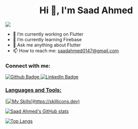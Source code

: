  <h1 align="center">Hi 👋, I'm Saad Ahmed</h1>
 
<div align="left">
  
[![](https://visitcount.itsvg.in/api?id=saadahmed0147&icon=3&color=6)](https://github.com/saadahmed0147)
  
</div>

- 🔭 I’m currently working on Flutter
- 🌱 I’m currently learning Firebase
- 💬 Ask me anything about Flutter 
- 📫 How to reach me: saadahmed0147@gmail.com
  
### Connect with me:
<div id="badges">
  <a href="https://github.com/SaadAhmed0147">
    <img src="https://img.shields.io/badge/Github-white?style=for-the-badge&logo=Github&logoColor=black" alt="Github Badge"/>
  </a>
   <a href="https://www.linkedin.com/in/saadahmed0147/">
    <img src="https://img.shields.io/badge/LinkedIn-blue?style=for-the-badge&logo=linkedin&logoColor=white" alt="LinkedIn Badge"/>

</div>

### Languages and Tools:
[![My Skills](https://skillicons.dev/icons?i=html,css,js,react,dart,flutter,git,github,postman,)](https://skillicons.dev)

![Saad Ahmed's GitHub stats](https://github-readme-stats.vercel.app/api?username=saadahmed0147&show_icons=true&theme=dark)

![Top Langs](https://github-readme-stats.vercel.app/api/top-langs/?username=saadahmed0147&theme=dark)


